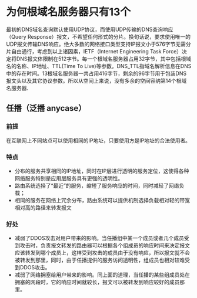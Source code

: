 # 为何根域名服务器只有13个

最初的DNS域名查询默认使用UDP协议，而使用UDP传输的DNS查询响应（Query Response）报文，不希望任何形式的分片。换句话说，要求使用唯一的UDP报文传输DNS响应。绝大多数的网络接口类型支持IP报文小于576字节无需分片自由通行，考虑到以上诸因素，IETF（Internet Engineering Task Force）决定将DNS报文体限制在512字节。每一个根域名服务器占用32字节，其中包括根域名的名称、IP地址、TTL(Time To Live)等参数。DNS_TTL指域名解析信息在DNS中的存在时间。13根域名服务器一共占用416字节，剩余的96字节用于包装DNS报文头以及其它协议参数。所以从空间上来说，没有多余的空间容纳第14个根域名服务器.

## 任播（泛播 anycase）
### 前提
在互联网上不同站点可以使用相同的IP地址，只要使用方是IP地址的合法使用者。
### 特点
* 分布的服务共享相同的IP地址，同时在IP层进行透明的服务定位，这使得各种网络服务特别是应用层服务具有更强的透明性。
* 路由系统选择了“最近”的服务，缩短了服务响应的时间，同时减轻了网络负载；
* 相同的服务在网络上冗余分布，路由系统可以提供机制选择负载相对轻的带宽相对高的路径来转发报文
### 好处
* 减弱了DDOS攻击对用户带来的影响。当任播组中某一个成员或者几个成员受到攻击时，负责报文转发的路由器可以根据各个组成员的响应时间来决定报文应该转发到哪个成员上，这样受到攻击的成员由于没有响应，所以报文就不会被转发到那里，同时，由于任播提供的服务访问透明性，组成员也相对较难受到DDOS攻击。
* 减弱了网络拥塞给用户带来的影响。同上面的道理，当任播的某些组成员处在拥塞的网段时，它的响应时间就较长，报文可以被转发到响应较好的成员那里。